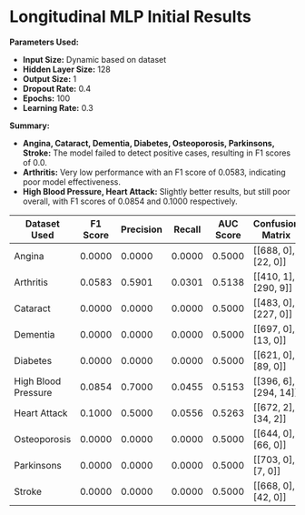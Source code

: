 # Longitudinal MLP Initial Results

**Parameters Used:**
- **Input Size:** Dynamic based on dataset
- **Hidden Layer Size:** 128
- **Output Size:** 1
- **Dropout Rate:** 0.4
- **Epochs:** 100
- **Learning Rate:** 0.3

**Summary:**
- **Angina, Cataract, Dementia, Diabetes, Osteoporosis, Parkinsons, Stroke:** The model failed to detect positive cases, resulting in F1 scores of 0.0.
- **Arthritis:** Very low performance with an F1 score of 0.0583, indicating poor model effectiveness.
- **High Blood Pressure, Heart Attack:** Slightly better results, but still poor overall, with F1 scores of 0.0854 and 0.1000 respectively.

| Dataset Used        | F1 Score | Precision | Recall | AUC Score | Confusion Matrix           |
|---------------------|----------|-----------|--------|-----------|----------------------------|
| Angina              | 0.0000   | 0.0000    | 0.0000 | 0.5000    | [[688, 0], [22, 0]]         |
| Arthritis           | 0.0583   | 0.5901    | 0.0301 | 0.5138    | [[410, 1], [290, 9]]        |
| Cataract            | 0.0000   | 0.0000    | 0.0000 | 0.5000    | [[483, 0], [227, 0]]        |
| Dementia            | 0.0000   | 0.0000    | 0.0000 | 0.5000    | [[697, 0], [13, 0]]         |
| Diabetes            | 0.0000   | 0.0000    | 0.0000 | 0.5000    | [[621, 0], [89, 0]]         |
| High Blood Pressure | 0.0854   | 0.7000    | 0.0455 | 0.5153    | [[396, 6], [294, 14]]       |
| Heart Attack        | 0.1000   | 0.5000    | 0.0556 | 0.5263    | [[672, 2], [34, 2]]         |
| Osteoporosis        | 0.0000   | 0.0000    | 0.0000 | 0.5000    | [[644, 0], [66, 0]]         |
| Parkinsons          | 0.0000   | 0.0000    | 0.0000 | 0.5000    | [[703, 0], [7, 0]]          |
| Stroke              | 0.0000   | 0.0000    | 0.0000 | 0.5000    | [[668, 0], [42, 0]]         |